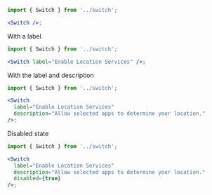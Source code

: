 ```jsx
import { Switch } from '../switch';

<Switch />;
```

With a label

```jsx
import { Switch } from '../switch';

<Switch label="Enable Location Services" />;
```

With the label and description

```jsx
import { Switch } from '../switch';

<Switch
  label="Enable Location Services"
  description="Allow selected apps to determine your location."
/>;
```

Disabled state

```jsx
import { Switch } from '../switch';

<Switch
  label="Enable Location Services"
  description="Allow selected apps to determine your location."
  disabled={true}
/>;
```
